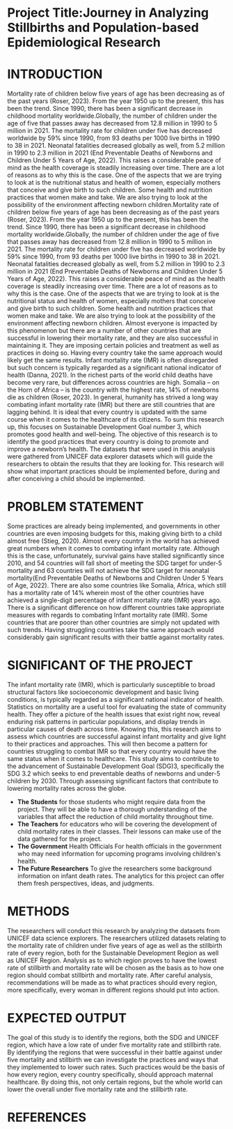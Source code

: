 # Project Title:Journey in Analyzing Stillbirths and Population-based Epidemiological Research
# INTRODUCTION
Mortality rate of children below five years of age has been decreasing as of the past years (Roser, 2023). From the year 1950 up to the present, this has been the trend. Since 1990, there has been a significant decrease in childhood mortality worldwide.Globally, the number of children under the age of five that passes away has decreased from 12.8 million in 1990 to 5 million in 2021. The mortality rate for children under five has decreased worldwide by 59% since 1990, from 93 deaths per 1000 live births in 1990 to 38 in 2021. Neonatal fatalities decreased globally as well, from 5.2 million in 1990 to 2.3 million in 2021 (End Preventable Deaths of Newborns and Children Under 5 Years of Age, 2022). This raises a considerable peace of mind as the health coverage is steadily increasing over time. There are a lot of reasons as to why this is the case. One of the aspects that we are trying to look at is the nutritional status and health of women, especially mothers that conceive and give birth to such children. Some health and nutrition practices that women make and take. We are also trying to look at the possibility of the environment affecting newborn children.Mortality rate of children below five years of age has been decreasing as of the past years (Roser, 2023). From the year 1950 up to the present, this has been the trend. Since 1990, there has been a significant decrease in childhood mortality worldwide.Globally, the number of children under the age of five that passes away has decreased from 12.8 million in 1990 to 5 million in 2021. The mortality rate for children under five has decreased worldwide by 59% since 1990, from 93 deaths per 1000 live births in 1990 to 38 in 2021. Neonatal fatalities decreased globally as well, from 5.2 million in 1990 to 2.3 million in 2021 (End Preventable Deaths of Newborns and Children Under 5 Years of Age, 2022). This raises a considerable peace of mind as the health coverage is steadily increasing over time. There are a lot of reasons as to why this is the case. One of the aspects that we are trying to look at is the nutritional status and health of women, especially mothers that conceive and give birth to such children. Some health and nutrition practices that women make and take. We are also trying to look at the possibility of the environment affecting newborn children.
Almost everyone is impacted by this phenomenon but there are a number of other countries that are successful in lowering their mortality rate, and they are also successful in maintaining it. They are imposing certain policies and treatment as well as practices in doing so. Having every country take the same approach would likely get the same results. Infant mortality rate (IMR) is often disregarded but such concern is typically regarded as a significant national indicator of health (Danna, 2021).  In the richest parts of the world child deaths have become very rare, but differences across countries are high. Somalia – on the Horn of Africa – is the country with the highest rate, 14% of newborns die as children (Roser, 2023). In general, humanity has strived a long way combating infant mortality rate (IMR) but there are still countries that are lagging behind.  It is ideal that every country is updated with the same course when it comes to the healthcare of its citizens.
To sum this research up, this focuses on Sustainable Development Goal number 3, which promotes good health and well-being. The objective of this research is to identify the good practices that every country is doing to promote and improve a newborn’s health. The datasets that were used in this analysis were gathered from UNICEF data explorer datasets which will guide the researchers to obtain the results that they are looking for. This research will show what important practices should be implemented before, during and after conceiving a child should be implemented. 
# PROBLEM STATEMENT
Some practices are already being implemented, and governments in other countries are even imposing budgets for this, making giving birth to a child almost free (Stieg, 2020). Almost every country in the world has achieved great numbers when it comes to combating infant mortality rate. Although this is the case, unfortunately, survival gains have stalled significantly since 2010, and 54 countries will fall short of meeting the SDG target for under-5 mortality and 63 countries will not achieve the SDG target for neonatal mortality(End Preventable Deaths of Newborns and Children Under 5 Years of Age, 2022). There are also some countries like Somalia, Africa, which still has a mortality rate of 14% wherein most of the other countries have achieved a single-digit percentage of infant mortality rate (IMR) years ago.
There is a significant difference on how different countries take appropriate measures with regards to combating Infant mortality rate (IMR). Some countries that are poorer than other countries are simply not updated with such trends. Having struggling countries take the same approach would considerably gain significant results with their battle against mortality rates.
# SIGNIFICANT OF THE PROJECT
The infant mortality rate (IMR), which is particularly susceptible to broad structural factors like socioeconomic development and basic living conditions, is typically regarded as a significant national indicator of health. Statistics on mortality are a useful tool for evaluating the state of community health. They offer a picture of the health issues that exist right now, reveal enduring risk patterns in particular populations, and display trends in particular causes of death across time. Knowing this, this research aims to assess which countries are successful against infant mortality and give light to their practices and approaches. This will then become a pattern for countries struggling to combat IMR so that every country would have the same status when it comes to healthcare.
This study aims to contribute to the advancement of Sustainable Development Goal (SDG)3, specifically the SDG 3.2 which seeks to end preventable deaths of newborns and under-5 children by 2030. Through assessing significant factors that contribute to lowering mortality rates across the globe.
- **The Students** for those students who might require data from the project. They will be able to have a thorough understanding of the variables that affect the reduction of child mortality throughout time.
- **The Teachers** for educators who will be covering the development of child mortality rates in their classes. Their lessons can make use of the data gathered for the project.
- **The Government** Health Officials For health officials in the government who may need information for upcoming programs involving children's health.
- **The Future Researchers** To give the researchers some background information on infant death rates. The analytics for this project can offer them fresh perspectives, ideas, and judgments.
# METHODS
The researchers will conduct this research by analyzing the datasets from UNICEF data science explorers. The researchers utilized datasets relating to the mortality rate of children under five years of age as well as the stillbirth rate of every region, both for the Sustainable Development Region as well as UNICEF Region. Analysis as to which region proves to have the lowest rate of stillbirth and mortality rate will be chosen as the basis as to how one region should combat stillbirth and mortality rate. After careful analysis, recommendations will be made as to what practices should every region, more specifically, every woman in different regions should put into action.
# EXPECTED OUTPUT
The goal of this study is to identify the regions, both the SDG and UNICEF region, which have a low rate of under five mortality rate and stillbirth rate. By identifying the regions that were successful in their battle against under five mortality and stillbirth we can investigate the practices and ways that they implemented to lower such rates. Such practices would be the basis of how every region, every country specifically, should approach maternal healthcare. By doing this, not only certain regions, but the whole world can lower the overall under five mortality rate and the stillbirth rate.
# REFERENCES
